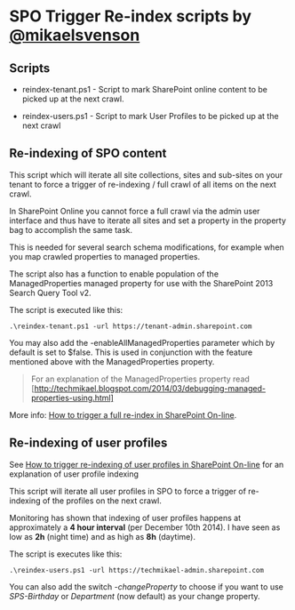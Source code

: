 # SPO Trigger Re-index scripts by [@mikaelsvenson]
## Scripts
- reindex-tenant.ps1 - Script to mark SharePoint online content to be picked up at the next crawl.

- reindex-users.ps1 - Script to mark User Profiles to be picked up at the next crawl    

## Re-indexing of SPO content
This script which will iterate all site collections, sites and sub-sites on your tenant to force a trigger of re-indexing / full crawl of all items on the next crawl.

In SharePoint Online you cannot force a full crawl via the admin user interface and thus have to iterate all sites and set a property in the property bag to accomplish the same task.

This is needed for several search schema modifications, for example when you map crawled properties to managed properties.

The script also has a function to enable population of the ManagedProperties managed property for use with the SharePoint 2013 Search Query Tool v2.

The script is executed like this:

    .\reindex-tenant.ps1 -url https://tenant-admin.sharepoint.com

You may also add the -enableAllManagedProperties parameter which by default is set to $false. This is used in conjunction with the feature mentioned above with the
ManagedProperties property.

> For an explanation of the ManagedProperties property read [http://techmikael.blogspot.com/2014/03/debugging-managed-properties-using.html]

More info: [How to trigger a full re-index in SharePoint On-line].

## Re-indexing of user profiles
See [How to trigger re-indexing of user profiles in SharePoint On-line] for an explanation of user profile indexing

This script will iterate all user profiles in SPO to force a trigger of re-indexing of the profiles on the next crawl.

Monitoring has shown that indexing of user profiles happens
at approximately a **4 hour interval** (per December 10th 2014). I have seen as low as **2h** (night time) and as high as **8h** (daytime).

The script is executes like this:

    .\reindex-users.ps1 -url https://techmikael-admin.sharepoint.com

You can also add the switch *-changeProperty* to choose if you want to use *SPS-Birthday* or *Department* (now default) as your change property.

[How to trigger a full re-index in SharePoint On-line]:http://techmikael.blogspot.com/2014/02/how-to-trigger-full-re-index-in.html
[@mikaelsvenson]:https://twitter.com/mikaelsvenson
[http://techmikael.blogspot.com/2014/03/debugging-managed-properties-using.html]:http://techmikael.blogspot.com/2014/03/debugging-managed-properties-using.html
[How to trigger re-indexing of user profiles in SharePoint On-line]:http://techmikael.blogspot.com/2014/12/how-to-trigger-re-indexing-of-user.html
